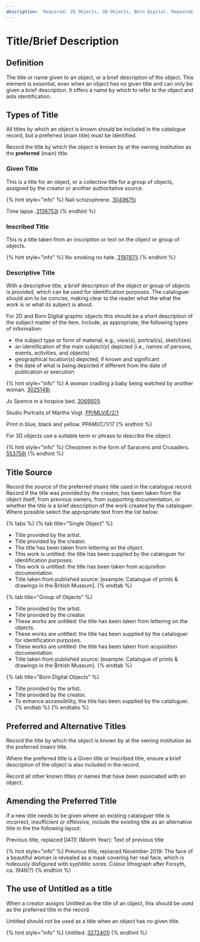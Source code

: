 ```yaml
---
description: 'Required: 2D Objects, 3D Objects, Born Digital. Repeatable.'
---
```


# Title/Brief Description

## Definition

The title or name given to an object, or a brief description of the object. This element is essential, even when an object has no given title and can only be given a brief description. It offers a name by which to refer to the object and aids identification. 

## Types of Title 

All titles by which an object is known should be included in the catalogue record, but a preferred \(main title\) must be identified. 

Record the title by which the object is known by at the owning institution as the **preferred** \(main\) title.

### Given Title

This is a title for an object, or a collective title for a group of objects, assigned by the creator or another authoritative source.

{% hint style="info" %}
Nail schizophrene.  [3049675i](https://wellcomecollection.org/works/azc3hheb)

Time lapse. [3136753i](https://wellcomecollection.org/works/ftqy78zj)
{% endhint %}

### Inscribed Title

This is a title taken from an inscription or text on the object or group of objects.

{% hint style="info" %}
No smoking no hate.  [3197871i](https://wellcomecollection.org/works/trkdjmg3)
{% endhint %}

### Descriptive Title

With a descriptive title, a brief description of the object or group of objects is provided, which can be used for identification purposes. The cataloguer should aim to be concise, making clear to the reader what the what the work is or what its subject is about.

For 2D and Born Digital graphic objects this should be a short description of the subject matter of the item. Include, as appropriate, the following types of information:

* the subject type or form of material, e.g., view\(s\), portrait\(s\), sketch\(es\)
* an identification of the main subject\(s\) depicted \(i.e., names of persons, events, activities, and objects\)
* geographical location\(s\) depicted, if known and significant
* the date of what is being depicted if different from the date of publication or execution

{% hint style="info" %}
A woman cradling a baby being watched by another woman.  [3025148i](https://wellcomecollection.org/works/wsq6ybqc)

Jo Spence in a hospice bed. [3069501i](https://wellcomecollection.org/works/aat5t9wc)

Studio Portraits of Marthe Vogt.  [PP/MLV/E/2/1](https://wellcomecollection.org/works/u6dgfwtr)

Print in blue, black and yellow. PPAMI/C/1/17
{% endhint %}

For 3D objects use a suitable term or phrase to describe the object.

{% hint style="info" %}
Chessmen in the form of Saracens and Crusaders.[ 553759i](https://wellcomecollection.org/works/tush7jc4)
{% endhint %}

## Title Source

Record the source of the preferred \(main\) title used in the catalogue record. Record if the title was provided by the creator, has been taken from the object itself, from previous owners, from supporting documentation, or whether the title is a brief description of the work created by the cataloguer. Where possible select the appropriate text from the list below:

{% tabs %}
{% tab title="Single Object" %}
* Title provided by the artist.
* Title provided by the creator.
* The title has been taken from lettering on the object. 
* This work is untitled: the title has been supplied by the cataloguer for identification purposes.
* This work is untitled: the title has been taken from acquisition documentation.
* Title taken from published source: \[example: Catalogue of prints & drawings in the British Museum\].
{% endtab %}

{% tab title="Group of Objects" %}
* Title provided by the artist.
* Title provided by the creator.
* These works are untitled: the title has been taken from lettering on the objects. 
* These works are untitled: the title has been supplied by the cataloguer for identification purposes.
* These works are untitled: the title has been taken from acquisition documentation.
* Title taken from published source: \[example: Catalogue of prints & drawings in the British Museum\].
{% endtab %}

{% tab title="Born Digital Objects" %}
* Title provided by the artist.
* Title provided by the creator.
* To enhance accessibility, the title has been supplied by the cataloguer. 
{% endtab %}
{% endtabs %}

## Preferred and Alternative Titles

Record the title by which the object is known by at the owning institution as the preferred \(main\) title.

Where the preferred title is a Given title or Inscribed title, ensure a brief description of the object is also included in the record.

Record all other known titles or names that have been associated with an object. 

## Amending the Preferred Title

If a new title needs to be given where an existing cataloguer title is incorrect, insufficient or offensive, include the existing title as an alternative title in the the following layout:

Previous title, replaced DATE \(Month Year\): Text of previous title

{% hint style="info" %}
Previous title, replaced November 2019: The face of a beautiful woman is revealed as a mask covering her real face, which is hideously disfigured with syphilitic sores. Colour lithograph after Forsyth, ca. 1946\(?\)
{% endhint %}

## The use of Untitled as a title

When a creator assigns Untitled as the title of an object, this should be used as the preferred title in the record.

Untitled should not be used as a title when an object has no given title.

{% hint style="info" %}
Untitled. [3272401i](https://wellcomecollection.org/works/rnsgfs2m)
{% endhint %}















